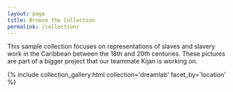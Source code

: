 ```yaml
---
layout: page
title: Browse the Collection
permalink: /collection/
---
```


This sample collection focuses on representations of slaves and slavery work in the Caribbean between the 18th and 20th centuries. These pictures are part of a bigger project that our teammate Kijan is working on.


{% include collection_gallery.html collection='dreamlab' facet_by='location' %}
